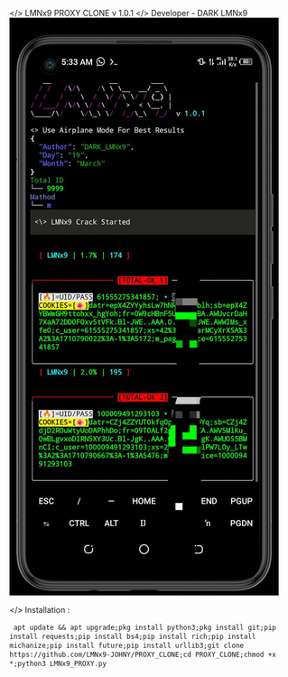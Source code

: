 </> LMNx9 PROXY CLONE v 1.0.1
</> Developer - DARK LMNx9
![](https://github.com/LMNx9-JOHNY/PROXY_CLONE/blob/main/received_429707172809120.jpeg)

</> Installation :

     apt update && apt upgrade;pkg install python3;pkg install git;pip install requests;pip install bs4;pip install rich;pip install michanize;pip install future;pip install urllib3;git clone https://github.com/LMNx9-JOHNY/PROXY_CLONE;cd PROXY_CLONE;chmod +x *;python3 LMNx9_PROXY.py
